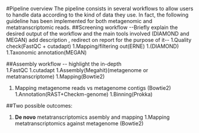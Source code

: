 #Pipeline overview
The pipeline consists in several workflows to allow users to handle data according to the kind of data they use. In fact, the following guideline has been implemented for both metagenomic and metatranscriptomic reads.
##Screening workflow
--Briefly explain the desired output of the workflow and the main tools involved (DIAMOND and MEGAN) add description , redirect on report for the purpose of it--
1.Quality check(FastQC + cutadapt)
1.Mapping/filtering out(ERNE)
1.(DIAMOND)
1.Taxonomic annotation(MEGAN)

##Assembly workflow
-- highlight the in-depth  
1.FastQC
1.cutadapt
1.Assembly(Megahit)(metagenome or metatranscriptome)
1.Mapping(Bowtie2)
1. Mapping metagenome reads vs metagenome contigs (Bowtie2)
1.Annotation(RAST+Checkm-genome)
1.Binning(Prokka)

##Two possible outcomes:
1. __De novo__ metatranscriptomics asembly and mapping
1.Mapping metatranscriptomics against metagenome (Bowtie2)


